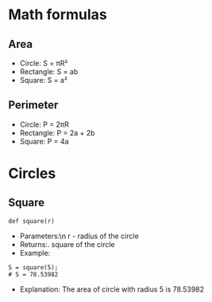 # Math formulas
## Area
- Circle: S = πR²
- Rectangle: S = ab
- Square: S = a²

## Perimeter
- Circle: P = 2πR
- Rectangle: P = 2a + 2b
- Square: P = 4a
# Circles
## Square
```
def square(r)
```
- Parameters:\n
r - radius of the circle
- Returns:.
square of the circle
- Example:
```
S = square(5);
# S = 78.53982
```
- Explanation:
The area of circle with radius 5 is 78.53982
